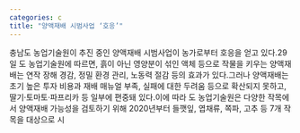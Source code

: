 ```yaml
---
categories: c
title: "양액재배 시범사업 ‘호응’"
---
```

충남도 농업기술원이 추진 중인 양액재배 시범사업이 농가로부터 호응을 얻고 있다.29일 도 농업기술원에 따르면, 흙이 아닌 영양분이 섞인 액체 등으로 작물을 키우는 양액재배는 연작 장해 경감, 정밀 환경 관리, 노동력 절감 등의 효과가 있다.그러나 양액재배는 초기 높은 투자 비용과 재배 매뉴얼 부족, 실패에 대한 두려움 등으로 확산되지 못하고, 딸기‧토마토‧파프리카 등 일부에 편중돼 있다.이에 따라 도 농업기술원은 다양한 작목에서 양액재배 가능성을 검토하기 위해 2020년부터 들깻잎, 엽채류, 쪽파, 고추 등 7개 작목을 대상으로 시
